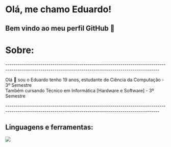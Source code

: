 # Olá, me chamo Eduardo! 
## Bem vindo ao meu perfil GitHub 👋

<html>
  <h1>Sobre: </h1>
<p>---------------------------------------------------------------------------------------------------------------------------------------------------------</p>
  <p>Olá 👋 sou o Eduardo tenho 19 anos, estudante de Ciência da Computação - 3º Semestre<br>
      Também cursando Técnico em Informática [Hardware e Software] - 3º Semestre</p>
<p>---------------------------------------------------------------------------------------------------------------------------------------------------------</p>
  <h2>Linguagens e ferramentas:</h2>
  
<img src="https://cdn.jsdelivr.net/gh/devicons/devicon@latest/icons/linux/linux-original.svg" />

<link rel="stylesheet" type='text/css' href="https://cdn.jsdelivr.net/gh/devicons/devicon@latest/devicon.min.css" />
         
<link rel="stylesheet" type='text/css' href="https://cdn.jsdelivr.net/gh/devicons/devicon@latest/devicon.min.css" />
          
<link rel="stylesheet" type='text/css' href="https://cdn.jsdelivr.net/gh/devicons/devicon@latest/devicon.min.css" />
           
<link rel="stylesheet" type='text/css' href="https://cdn.jsdelivr.net/gh/devicons/devicon@latest/devicon.min.css" />
          
<link rel="stylesheet" type='text/css' href="https://cdn.jsdelivr.net/gh/devicons/devicon@latest/devicon.min.css" />
          
<link rel="stylesheet" type='text/css' href="https://cdn.jsdelivr.net/gh/devicons/devicon@latest/devicon.min.css" />
                    
<link rel="stylesheet" type='text/css' href="https://cdn.jsdelivr.net/gh/devicons/devicon@latest/devicon.min.css" />

<link rel="stylesheet" type='text/css' href="https://cdn.jsdelivr.net/gh/devicons/devicon@latest/devicon.min.css" />
          
<link rel="stylesheet" type='text/css' href="https://cdn.jsdelivr.net/gh/devicons/devicon@latest/devicon.min.css" />
          
<link rel="stylesheet" type='text/css' href="https://cdn.jsdelivr.net/gh/devicons/devicon@latest/devicon.min.css" />
                
</html>
